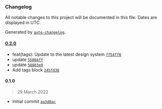 ### Changelog

All notable changes to this project will be documented in this file. Dates are displayed in UTC.

Generated by [`auto-changelog`](https://github.com/CookPete/auto-changelog).

#### [0.2.0](https://github.com/eea/volto-tags-block/compare/0.1.0...0.2.0)

- feat(tags): Update to the latest design system [`ff54ff6`](https://github.com/eea/volto-tags-block/commit/ff54ff609dd4fe77d78ce11b2ea6d09c7906473b)
- update [`55884ff`](https://github.com/eea/volto-tags-block/commit/55884ff9d943642e2ebe6b44b212a50ba7bf055c)
- update [`58803e9`](https://github.com/eea/volto-tags-block/commit/58803e9a972596ff5f37c03737b508de042bb3a0)
- Add tags block [`245fd36`](https://github.com/eea/volto-tags-block/commit/245fd360763c44b01534cf5c8cdccc7668652b10)

#### 0.1.0

> 29 March 2022

- Initial commit [`aa3d8ac`](https://github.com/eea/volto-tags-block/commit/aa3d8ac41a1c602c7dcc15a0b50a82c46427d0a6)

